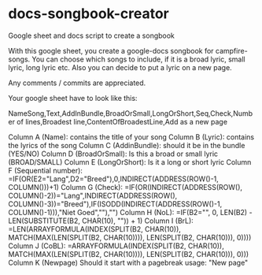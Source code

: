 # docs-songbook-creator
Google sheet and docs script to create a songbook


With this google sheet, you create a google-docs songbook for campfire-songs.
You can choose which songs to include, if it is a broad lyric, small lyric, long lyric etc. 
Also you can decide to put a lyric on a new page.

Any comments / commits are appreciated. 



Your google sheet have to look like this:

NameSong,Text,AddInBundle,BroadOrSmall,LongOrShort,Seq,Check,Number of lines,Broadest line,ContentOfBroadestLine,Add as a new page

Column A (Name): contains the title of your song
Column B (Lyric): contains the lyrics of the song
Column C (AddinBundle): should it be in the bundle (YES/NO)
Column D (BroadOrSmall): Is this a broad or small lyric (BROAD/SMALL)
Column E (LongOrShort): Is it a long or short lyric
Column F (Sequential number): =IF(OR(E2="Lang",D2="Breed"),0,INDIRECT(ADDRESS(ROW()-1, COLUMN()))+1)
Column G (Check): =IF(OR(INDIRECT(ADDRESS(ROW(), COLUMN()-2))="Lang",INDIRECT(ADDRESS(ROW(), COLUMN()-3))="Breed"),IF(ISODD(INDIRECT(ADDRESS(ROW()-1, COLUMN()-1))),"Niet Goed",""),"")
Column H (NoL): =IF(B2="", 0, LEN(B2) - LEN(SUBSTITUTE(B2, CHAR(10), "")) + 1)
Column I (BrL): =LEN(ARRAYFORMULA(INDEX(SPLIT(B2, CHAR(10)), MATCH(MAX(LEN(SPLIT(B2, CHAR(10)))), LEN(SPLIT(B2, CHAR(10))), 0))))
Column J (CoBL): =ARRAYFORMULA(INDEX(SPLIT(B2, CHAR(10)), MATCH(MAX(LEN(SPLIT(B2, CHAR(10)))), LEN(SPLIT(B2, CHAR(10))), 0)))
Column K (Newpage) Should it start with a pagebreak usage: "New page"


